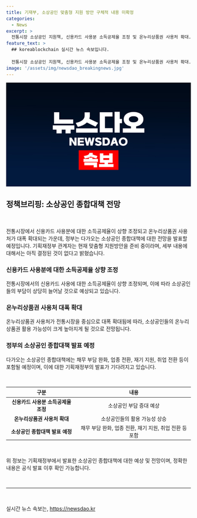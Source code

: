 ```yaml
---
title: 기재부, 소상공인 맞춤형 지원 방안 구체적 내용 미확정
categories:
  - News
excerpt: >
  전통시장 소상공인 지원책, 신용카드 사용분 소득공제율 조정 및 온누리상품권 사용처 확대. 소상공인 종합대책 발표 예정, 채무부담 완화와 업종 전환 등의 대책 마련 중. 기재부는 맞춤형 지원 방안 준비 중이나 구체적 내용 결정 전
feature_text: >
  ## koreablockchain 실시간 뉴스 속보입니다.

  전통시장 소상공인 지원책, 신용카드 사용분 소득공제율 조정 및 온누리상품권 사용처 확대. 소상공인 종합대책 발표 예정, 채무부담 완화와 업종 전환 등의 대책 마련 중. 기재부는 맞춤형 지원 방안 준비 중이나 구체적 내용 결정 전
image: '/assets/img/newsdao_breakingnews.jpg'
---
```


<p><img src="/assets/img/newsdao_breakingnews.jpg" alt="koreablockchain 속보" /></p>

<h2 data-ke-size="size26">정책브리핑: 소상공인 종합대책 전망</h2>

<p data-ke-size="size16">&nbsp;</p>

<p>전통시장에서 신용카드 사용분에 대한 소득공제율이 상향 조정되고 온누리상품권 사용처가 대폭 확대되는 가운데, 정부는 다가오는 소상공인 종합대책에 대한 전망을 발표할 예정입니다. 기획재정부 관계자는 현재 맞춤형 지원방안을 준비 중이라며, 세부 내용에 대해서는 아직 결정된 것이 없다고 밝혔습니다.</p>

<h3>신용카드 사용분에 대한 소득공제율 상향 조정</h3>

<p data-ke-size="size16">전통시장에서의 신용카드 사용에 대한 소득공제율이 상향 조정되며, 이에 따라 소상공인들의 부담이 상당히 늘어날 것으로 예상되고 있습니다.</p>

<h3>온누리상품권 사용처 대폭 확대</h3>

<p data-ke-size="size16">온누리상품권 사용처가 전통시장을 중심으로 대폭 확대됨에 따라, 소상공인들의 온누리상품권 활용 가능성이 크게 높아지게 될 것으로 전망됩니다.</p>

<h3>정부의 소상공인 종합대책 발표 예정</h3>

<p data-ke-size="size16">다가오는 소상공인 종합대책에는 채무 부담 완화, 업종 전환, 재기 지원, 취업 전환 등이 포함될 예정이며, 이에 대한 기획재정부의 발표가 기다려지고 있습니다.</p>

<p data-ke-size="size16">&nbsp;</p>

<table>
    <thead>
        <tr>
            <th>구분</th>
            <th>내용</th>
        </tr>
    </thead>
    <tbody>
        <tr>
            <td style="text-align: center; height: 17px;"><b>신용카드 사용분 소득공제율 조정</b></td>
            <td style="text-align: center; height: 17px;">소상공인 부담 증대 예상</td>
        </tr>
        <tr>
            <td style="text-align: center; height: 17px;"><b>온누리상품권 사용처 확대</b></td>
            <td style="text-align: center; height: 17px;">소상공인들의 활용 가능성 상승</td>
        </tr>
        <tr>
            <td style="text-align: center; height: 17px;"><b>소상공인 종합대책 발표 예정</b></td>
            <td style="text-align: center; height: 17px;">채무 부담 완화, 업종 전환, 재기 지원, 취업 전환 등 포함</td>
        </tr>
    </tbody>
</table>

<p data-ke-size="size16">&nbsp;</p>

<p data-ke-size="size16">위 정보는 기획재정부에서 발표한 소상공인 종합대책에 대한 예상 및 전망이며, 정확한 내용은 공식 발표 이후 확인 가능합니다.</p>

<p data-ke-size="size16">&nbsp;</p>

<hr>

<p data-ke-size="size16">&nbsp;</p>
실시간 뉴스 속보는, <a href="https://newsdao.kr" rel="dofollow">https://newsdao.kr</a>


